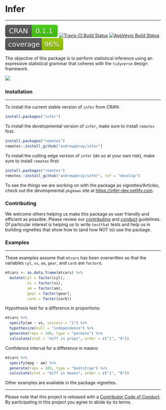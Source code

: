 
Infer
=====

------------------------------------------------------------------------

<!--figs/infer.svg-->
<!--http://www.r-pkg.org/badges/version/infer-->
<!--figs/master.svg-->
<!--https://img.shields.io/codecov/c/github/andrewpbray/infer/master.svg-->
[![CRAN\_Status\_Badge](figs/infer.svg)](https://cran.r-project.org/package=infer) [![Travis-CI Build Status](https://travis-ci.org/andrewpbray/infer.svg?branch=master)](https://travis-ci.org/andrewpbray/infer) [![AppVeyor Build Status](https://ci.appveyor.com/api/projects/status/github/andrewpbray/infer?branch=master&svg=true)](https://ci.appveyor.com/project/andrewpbray/infer) [![Coverage Status](figs/master.svg)](https://codecov.io/github/andrewpbray/infer/?branch=master)

The objective of this package is to perform statistical inference using an expressive statistical grammar that coheres with the `tidyverse` design framework.

![](https://raw.githubusercontent.com/andrewpbray/infer/master/figs/ht-diagram.png)

### Installation

------------------------------------------------------------------------

To install the current stable version of `infer` from CRAN:

``` r
install.packages("infer")
```

To install the developmental version of `infer`, make sure to install `remotes` first:

``` r
install.packages("remotes")
remotes::install_github("andrewpbray/infer")
```

To install the cutting edge version of `infer` (do so at your own risk), make sure to install `remotes` first:

``` r
install.packages("remotes")
remotes::install_github("andrewpbray/infer", ref = "develop")
```

To see the things we are working on with the package as vignettes/Articles, check out the developmental `pkgdown` site at <https://infer-dev.netlify.com>.

### Contributing

We welcome others helping us make this package as user friendly and efficient as possible. Please review our [contributing](CONTRIBUTING.md) and [conduct](CONDUCT.md) guidelines. Of particular interest is helping us to write `testthat` tests and help us in building vignettes that show how to (and how NOT to) use the package.

### Examples

------------------------------------------------------------------------

These examples assume that `mtcars` has been overwritten so that the variables `cyl`, `vs`, `am`, `gear`, and `carb` are `factor`s.

``` r
mtcars <- as.data.frame(mtcars) %>%
  mutate(cyl = factor(cyl),
          vs = factor(vs),
          am = factor(am),
          gear = factor(gear),
          carb = factor(carb))
```

Hypothesis test for a difference in proportions:

``` r
mtcars %>%
  specify(am ~ vs, success = "1") %>%
  hypothesize(null = "independence") %>%
  generate(reps = 100, type = "permute") %>%
  calculate(stat = "diff in props", order = c("1", "0"))
```

Confidence interval for a difference in means:

``` r
mtcars %>%
  specify(mpg ~ am) %>%
  generate(reps = 100, type = "bootstrap") %>%
  calculate(stat = "diff in means", order = c("1", "0"))
```

Other examples are available in the package vignettes.

------------------------------------------------------------------------

Please note that this project is released with a [Contributor Code of Conduct](https://github.com/andrewpbray/infer/blob/master/CONDUCT.md). By participating in this project you agree to abide by its terms.
